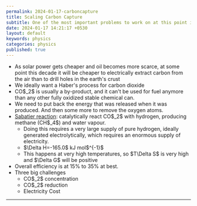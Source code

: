 ```yaml
---
permalink: 2024-01-17-carboncapture
title: Scaling Carbon Capture
subtitle: One of the most important problems to work on at this point in history.
date: 2024-01-17 14:21:17 +0530
layout: default
keywords: physics
categories: physics
published: true
---
```


<ul>
<li>As solar power gets cheaper and oil becomes more scarce, at some point this
decade it will be cheaper to electrically extract carbon from the air than to
drill holes in the earth's crust</li>
<li>We ideally want a Haber&#39;s process for carbon dioxide</li>
<li>CO$_2$ is usually a by-product, and it can&#39;t be used for fuel anymore than
any other fully oxidized stable chemical can.</li>
<li>We need to put back the energy that was released when it was produced. And then
some more to remove the oxygen atoms.</li>
<li><a href="https://en.wikipedia.org/wiki/Sabatier_reaction">Sabatier reaction</a>:
catalytically react CO$_2$ with
hydrogen, producing methane (CH$_4$) and water vapour.<ul>
<li>Doing this requires a very large supply of pure hydrogen, ideally
generated electrolytically, which requires an enormous supply of
electricity.</li>
<li>$\Delta H=-165.0$ kJ mol$^{-1}$</li>
<li>This happens at very high temperatures, so $T\Delta S$ is very high and
$\Delta G$ will be positive</li>
</ul>
</li>
<li>Overall efficiency is at 15% to 35% at best.</li>
<li>Three big challenges<ul>
<li>CO$_2$ concentration</li>
<li>CO$_2$ reduction</li>
<li>Electricity Cost</li>
</ul>
</li>
</ul>

---
